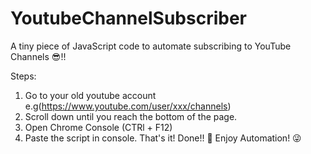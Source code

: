 # YoutubeChannelSubscriber
A tiny piece of JavaScript code to automate subscribing to YouTube Channels 😎!!

Steps:
1. Go to your old youtube account e.g(https://www.youtube.com/user/xxx/channels)
2. Scroll down until you reach the bottom of the page.
3. Open Chrome Console (CTRl + F12)
4. Paste the script in console.
That's it! Done!! 🌈
Enjoy Automation! 😜 
